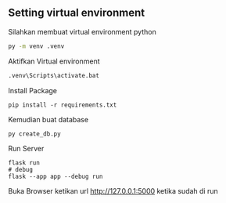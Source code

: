## Setting virtual environment
Silahkan membuat virtual environment python 
```bash
py -m venv .venv
```
Aktifkan Virtual environment
```bash
.venv\Scripts\activate.bat
```
Install Package
```
pip install -r requirements.txt
```
Kemudian buat database
```
py create_db.py
```
Run Server
```
flask run
# debug
flask --app app --debug run
```

Buka Browser ketikan url http://127.0.0.1:5000 ketika sudah di run 
